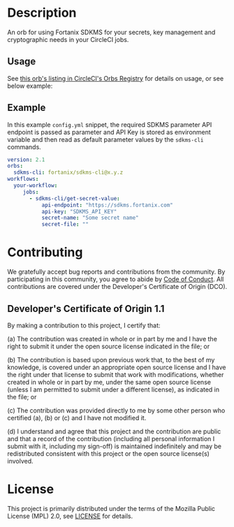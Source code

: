 # Description

An orb for using Fortanix SDKMS for your secrets, key management and cryptographic needs in your CircleCI jobs.

## Usage

See [this orb's listing in CircleCI's Orbs Registry](https://circleci.com/orbs/registry/orb/ffaruqui_sandbox/sdkms-cli) for details on usage, or see below example:

## Example

In this example `config.yml` snippet, the required SDKMS parameter API endpoint is passed as parameter and API Key is stored as environment variable and then read as default parameter values by the `sdkms-cli` commands.

```yaml
version: 2.1
orbs:
  sdkms-cli: fortanix/sdkms-cli@x.y.z
workflows:
  your-workflow:
     jobs:
       - sdkms-cli/get-secret-value:
           api-endpoint: "https://sdkms.fortanix.com"
           api-key: "SDKMS_API_KEY"
           secret-name: "Some secret name"
           secret-file: ""
```

# Contributing

We gratefully accept bug reports and contributions from the community.
By participating in this community, you agree to abide by [Code of Conduct](./CODE_OF_CONDUCT.md).
All contributions are covered under the Developer's Certificate of Origin (DCO).

## Developer's Certificate of Origin 1.1

By making a contribution to this project, I certify that:

(a) The contribution was created in whole or in part by me and I
have the right to submit it under the open source license
indicated in the file; or

(b) The contribution is based upon previous work that, to the best
of my knowledge, is covered under an appropriate open source
license and I have the right under that license to submit that
work with modifications, whether created in whole or in part
by me, under the same open source license (unless I am
permitted to submit under a different license), as indicated
in the file; or

(c) The contribution was provided directly to me by some other
person who certified (a), (b) or (c) and I have not modified
it.

(d) I understand and agree that this project and the contribution
are public and that a record of the contribution (including all
personal information I submit with it, including my sign-off) is
maintained indefinitely and may be redistributed consistent with
this project or the open source license(s) involved.

# License

This project is primarily distributed under the terms of the Mozilla Public License (MPL) 2.0, see [LICENSE](./LICENSE) for details.
